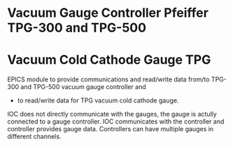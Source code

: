 # Vacuum Gauge Controller Pfeiffer TPG-300 and TPG-500
# Vacuum Cold Cathode Gauge TPG

EPICS module to provide communications and read/write data from/to TPG-300 and TPG-500 vacuum gauge controller and
*   to read/write data for TPG vacuum cold cathode gauge.

IOC does not directly communicate with the gauges, the gauge is actully connected to a gauge controller. IOC communicates with the controller and controller provides gauge data. Controllers can have multiple gauges in different channels.
